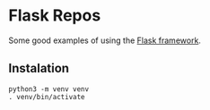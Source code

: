 # Flask Repos

Some good examples of using the [Flask framework](https://flask.palletsprojects.com/).

## Instalation

    python3 -m venv venv
    . venv/bin/activate